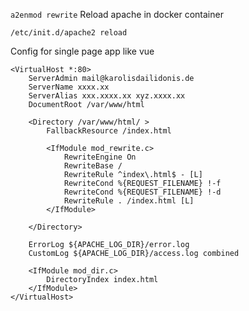 
``
a2enmod rewrite
``
Reload apache in docker container

``
/etc/init.d/apache2 reload
``

Config for single page app like vue
```
<VirtualHost *:80>
	ServerAdmin mail@karolisdailidonis.de
	ServerName xxxx.xx
	ServerAlias xxx.xxxx.xx xyz.xxxx.xx
	DocumentRoot /var/www/html

	<Directory /var/www/html/ >
		FallbackResource /index.html

		<IfModule mod_rewrite.c>
			RewriteEngine On
			RewriteBase /
			RewriteRule ^index\.html$ - [L]
			RewriteCond %{REQUEST_FILENAME} !-f
			RewriteCond %{REQUEST_FILENAME} !-d
			RewriteRule . /index.html [L]
		</IfModule>

	</Directory>

	ErrorLog ${APACHE_LOG_DIR}/error.log
	CustomLog ${APACHE_LOG_DIR}/access.log combined

	<IfModule mod_dir.c>
		DirectoryIndex index.html
	</IfModule>
</VirtualHost>
```
